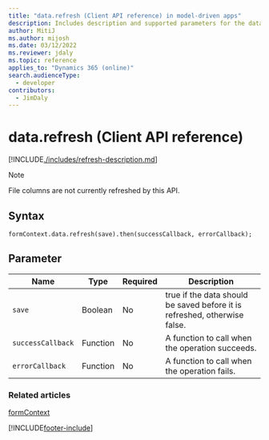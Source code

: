 ```yaml
---
title: "data.refresh (Client API reference) in model-driven apps"
description: Includes description and supported parameters for the data.refresh method.
author: MitiJ
ms.author: mijosh
ms.date: 03/12/2022
ms.reviewer: jdaly
ms.topic: reference
applies_to: "Dynamics 365 (online)"
search.audienceType: 
  - developer
contributors:
  - JimDaly
---
```

# data.refresh (Client API reference)



[!INCLUDE[./includes/refresh-description.md](./includes/refresh-description.md)]

> [!NOTE]
> File columns are not currently refreshed by this API. 

## Syntax

`formContext.data.refresh(save).then(successCallback, errorCallback);`

## Parameter

|Name|Type|Required|Description|
|--|--|--|--|
|`save`|Boolean|No|true if the data should be saved before it is refreshed, otherwise false.|
|`successCallback`|Function|No|A function to call when the operation succeeds.|
|`errorCallback`|Function|No|A function to call when the operation fails.|

### Related articles

[formContext](../../clientapi-form-context.md)



[!INCLUDE[footer-include](../../../../../includes/footer-banner.md)]
